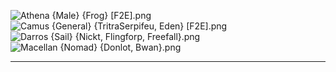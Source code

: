 ![Athena {Male} {Frog} [F2E].png](https://raw.githubusercontent.com/Klokinator/FE-Repo/main/Portrait%20Repository/FE01,%2003,%2011,%2012%20Mugs%20(Shadow%20Dragon,%20Mystery,%20and%20Remakes)/Alternate%20Designs%20and%20Genders/Athena%20(Male)%20%7BFrog%7D%20%5BF2E%5D.png "Athena {Male} {Frog} [F2E].png")![Camus {General} {TritraSerpifeu, Eden} [F2E].png](https://raw.githubusercontent.com/Klokinator/FE-Repo/main/Portrait%20Repository/FE01,%2003,%2011,%2012%20Mugs%20(Shadow%20Dragon,%20Mystery,%20and%20Remakes)/Alternate%20Designs%20and%20Genders/Camus%20(General)%20%7BTritraSerpifeu,%20Eden%7D%20%5BF2E%5D.png "Camus {General} {TritraSerpifeu, Eden} [F2E].png")![Darros {Sail} {Nickt, Flingforp, Freefall}.png](https://raw.githubusercontent.com/Klokinator/FE-Repo/main/Portrait%20Repository/FE01,%2003,%2011,%2012%20Mugs%20(Shadow%20Dragon,%20Mystery,%20and%20Remakes)/Alternate%20Designs%20and%20Genders/Darros%20(Sail)%20%7BNickt,%20Flingforp,%20Freefall%7D.png "Darros {Sail} {Nickt, Flingforp, Freefall}.png")![Macellan {Nomad} {Donlot, Bwan}.png](https://raw.githubusercontent.com/Klokinator/FE-Repo/main/Portrait%20Repository/FE01,%2003,%2011,%2012%20Mugs%20(Shadow%20Dragon,%20Mystery,%20and%20Remakes)/Alternate%20Designs%20and%20Genders/Macellan%20(Nomad)%20%7BDonlot,%20Bwan%7D.png "Macellan {Nomad} {Donlot, Bwan}.png")



----

